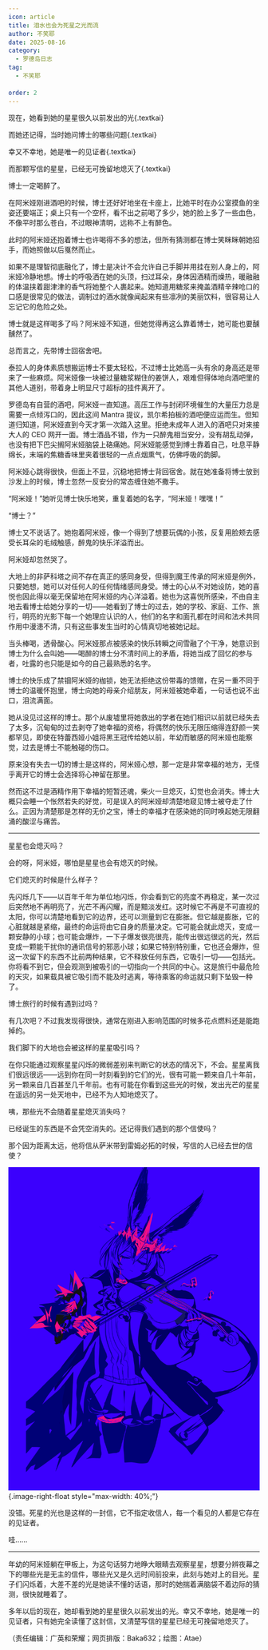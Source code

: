 ```yaml
---
icon: article
title: 泪水也会为死星之光而流
author: 不笑耶
date: 2025-08-16
category:
  - 罗德岛日志
tag:
  - 不笑耶

order: 2
---
```


现在，她看到她的星星很久以前发出的光{.textkai}

而她还记得，当时她问博士的哪些问题{.textkai}

幸又不幸地，她是唯一的见证者{.textkai}

而那颗写信的星星，已经无可挽留地熄灭了{.textkai}

<!-- more -->

博士一定喝醉了。

在阿米娅刚进酒吧的时候，博士还好好地坐在卡座上，比她平时在办公室摸鱼的坐姿还要端正；桌上只有一个空杯，看不出之前喝了多少，她的脸上多了一些血色，不像平时那么苍白，不过眼神清明，远称不上有醉色。

此时的阿米娅还抱着博士也许喝得不多的想法，但所有猜测都在博士笑眯眯朝她招手，而她照做以后戛然而止。

如果不是理智彻底融化了，博士是决计不会允许自己手脚并用挂在别人身上的，阿米娅冷静地想。博士的呼吸洒在她的头顶，扫过耳朵，身体因酒精而燥热，暖融融的体温挟着甜津津的香气将她整个人裹起来。她知道用糖浆来掩盖酒精辛辣呛口的口感是很常见的做法，调制过的酒水就像闻起来有些凛冽的美丽饮料，很容易让人忘记它的危险之处。

博士就是这样喝多了吗？阿米娅不知道，但她觉得再这么靠着博士，她可能也要醺醺然了。

总而言之，先带博士回宿舍吧。

泰拉人的身体素质想搬运博士不要太轻松，不过博士比她高一头有余的身高还是带来了一些麻烦。阿米娅像一块被过量糖浆糊住的姜饼人，艰难但得体地向酒吧里的其他人道别，带着身上明显尺寸超标的挂件离开了。

罗德岛有自营的酒吧，阿米娅一直知道。高压工作与封闭环境催生的大量压力总是需要一点倾泻口的，因此这间 Mantra 提议，凯尔希拍板的酒吧便应运而生。但知道归知道，阿米娅直到今天才第一次踏入这里。拒绝未成年人进入的酒吧只对来接大人的 CEO 网开一面。博士酒品不错，作为一只醉鬼相当安分，没有胡乱动弹，也没有把下巴尖搁阿米娅脑袋上硌痛她。阿米娅能感觉到博士靠着自己，吐息平静绵长，末端的焦糖香味里夹着很轻的一点点烟熏气，仿佛呼吸的韵脚。

阿米娅心跳得很快，但面上不显，沉稳地把博士背回宿舍。就在她准备将博士放到沙发上的时候，博士忽然一反安分的常态缠住她不撒手。

“阿米娅！”她听见博士快乐地笑，重复着她的名字，“阿米娅！嘿嘿！”

“博士？”

博士又不说话了。她抱着阿米娅，像一个得到了想要玩偶的小孩，反复用脸颊去感受长耳朵的毛绒触感，醉鬼的快乐洋溢而出。

阿米娅却忽然哭了。

大地上的非萨科塔之间不存在真正的感同身受，但得到魔王传承的阿米娅是例外，只要她想，她可以对任何人的任何情绪感同身受。博士的心从不对她设防，她的喜悦也因此得以毫无保留地在阿米娅的内心洋溢着。她也为这喜悦所感染，不由自主地去看博士给她分享的一切——她看到了博士的过去，她的学校、家庭、工作、旅行，明亮的光影下每一个她理应认识的人，他们的名字和面孔都在时间和法术共同作用中漫漶不清，只有这些事发生当时的心情真切地被她记起。

当头棒喝，透骨酸心。阿米娅那点被感染的快乐转瞬之间雪融了个干净，她意识到博士为什么会叫她——喝醉的博士分不清时间上的矛盾，将她当成了回忆的参与者，吐露的也只能是如今的自己最熟悉的名字。

博士的快乐成了禁锢阿米娅的枷锁，她无法拒绝这份带毒的馈赠，在另一重不同于博士的温暖怀抱里，博士向她的母亲介绍朋友，阿米娅被她牵着，一句话也说不出口，泪流满面。

她从没见过这样的博士。那个从废墟里将她救出的学者在她们相识以前就已经失去了太多，沉甸甸的过去剥夺了她幸福的资格，将偶然的快乐无限压缩得连舒颜一笑都罕见，即使在特蕾西娅小姐将黑王冠传给她以前，年幼而敏感的阿米娅也能察觉，过去是博士不能触碰的伤口。

原来没有失去一切的博士是这样的，阿米娅心想，那一定是非常幸福的地方，无怪乎离开它的博士会选择将心神留在那里。

然而这不过是酒精作用下幸福的短暂还魂，柴火一旦熄灭，幻觉也会消失。博士大概只会睡一个怅然若失的好觉，可是误入的阿米娅却清楚地窥见博士被夺走了什么。正因为清楚那是怎样的无价之宝，博士的幸福才在感染她的同时唤起她无限翻涌的酸涩与痛苦。

---

星星也会熄灭吗？

会的呀，阿米娅，哪怕是星星也会有熄灭的时候。

它们熄灭的时候是什么样子？

先闪烁几下——以百年千年为单位地闪烁，你会看到它的亮度不再稳定，某一次过后突然地不再明亮了，光芒不再闪耀，而是黯淡发红。这时候它不再是不可直视的太阳，你可以清楚地看到它的边界，还可以测量到它在膨胀。但它越是膨胀，它的心脏就越是紧缩，最终的命运将由它自身的质量决定。它可能会就此熄灭，变成一颗安静的小球；也可能会爆炸，一下子爆发很亮很亮，能传出很远很远的光，然后变成一颗能干扰你的通讯信号的邪恶小球；如果它特别特别重，它也还会爆炸，但这一次留下的东西不比前两种结果，它不释放任何东西，它吸引一切——包括光。你将看不到它，但会观测到被吸引的一切指向一个共同的中心。这是旅行中最危险的天灾，如果载具被它吸引而不能及时逃离，等待乘客的命运就只剩下坠毁一种了。

博士旅行的时候有遇到过吗？

有几次吧？不过我发现得很快，通常在刚进入影响范围的时候多花点燃料还是能跑掉的。

我们脚下的大地也会被这样的星星吸引吗？

在你只能通过观察星星闪烁的微弱差别来判断它的状态的情况下，不会。星星离我们很远很远——远到你在同一时刻看到的它们的光，很有可能一颗来自几十年前，另一颗来自几百甚至几千年前。也有可能在你看到这些光的时候，发出光芒的星星在遥远的另一处天地中，已经不为人知地熄灭了。

咦，那些光不会随着星星熄灭消失吗？

已经诞生的东西是不会凭空消失的。还记得我们遇到的那个信使吗？

那个因为距离太远，他将信从萨米带到雷姆必拓的时候，写信的人已经去世的信使？

![](./res/illustration/文章配图（Atae）.webp){.image-right-float style="max-width: 40%;"}

没错。死星的光也是这样的一封信，它不指定收信人，每一个看见的人都是它存在的见证者。

哇……

---

年幼的阿米娅躺在甲板上，为这句话努力地睁大眼睛去观察星星，想要分辨夜幕之下的哪些光是无主的信件，哪些光又是久远时间前投来，此刻与她对上的目光。星子们闪烁着，大差不差的光是她读不懂的话语，那时的她揣着满脑袋不着边际的猜测，很快就睡着了。

多年以后的现在，她却看到她的星星很久以前发出的光。幸又不幸地，她是唯一的见证者，只有她完全读懂了这封信，又清楚写信的星星已经无可挽留地熄灭了。<eod />

（责任编辑：广英和荣耀；网页排版：Baka632；绘图：Atae）

<FakeAds />
